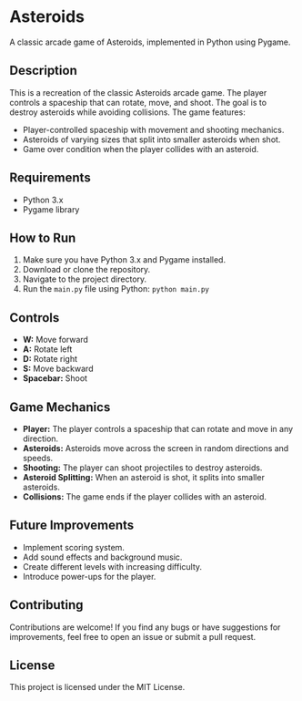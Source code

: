 # Asteroids

A classic arcade game of Asteroids, implemented in Python using Pygame.

## Description

This is a recreation of the classic Asteroids arcade game. The player controls a spaceship that can rotate, move, and shoot. The goal is to destroy asteroids while avoiding collisions. The game features:

- Player-controlled spaceship with movement and shooting mechanics.
- Asteroids of varying sizes that split into smaller asteroids when shot.
- Game over condition when the player collides with an asteroid.

## Requirements

- Python 3.x
- Pygame library

## How to Run

1. Make sure you have Python 3.x and Pygame installed.
2. Download or clone the repository.
3. Navigate to the project directory.
4. Run the `main.py` file using Python: `python main.py`

## Controls

- **W:** Move forward
- **A:** Rotate left
- **D:** Rotate right
- **S:** Move backward
- **Spacebar:** Shoot

## Game Mechanics

- **Player:** The player controls a spaceship that can rotate and move in any direction.
- **Asteroids:** Asteroids move across the screen in random directions and speeds.
- **Shooting:** The player can shoot projectiles to destroy asteroids.
- **Asteroid Splitting:** When an asteroid is shot, it splits into smaller asteroids.
- **Collisions:** The game ends if the player collides with an asteroid.

## Future Improvements

- Implement scoring system.
- Add sound effects and background music.
- Create different levels with increasing difficulty.
- Introduce power-ups for the player.

## Contributing

Contributions are welcome! If you find any bugs or have suggestions for improvements, feel free to open an issue or submit a pull request.

## License

This project is licensed under the MIT License.

